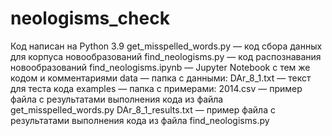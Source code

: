 # neologisms_check
Код написан на Python 3.9
get_misspelled_words.py — код сбора данных для корпуса новообразований
find_neologisms.py — код распознавания новообразований
find_neologisms.ipynb — Jupyter Notebook с тем же кодом и комментариями
data — папка с данными:
  DAr_8_1.txt — текст для теста кода
  examples — папка с примерами:
    2014.csv — пример файла с результатами выполнения кода из файла get_misspelled_words.py
    DAr_8_1_results.txt — пример файла с результатами выполнения кода из файла find_neologisms.py
